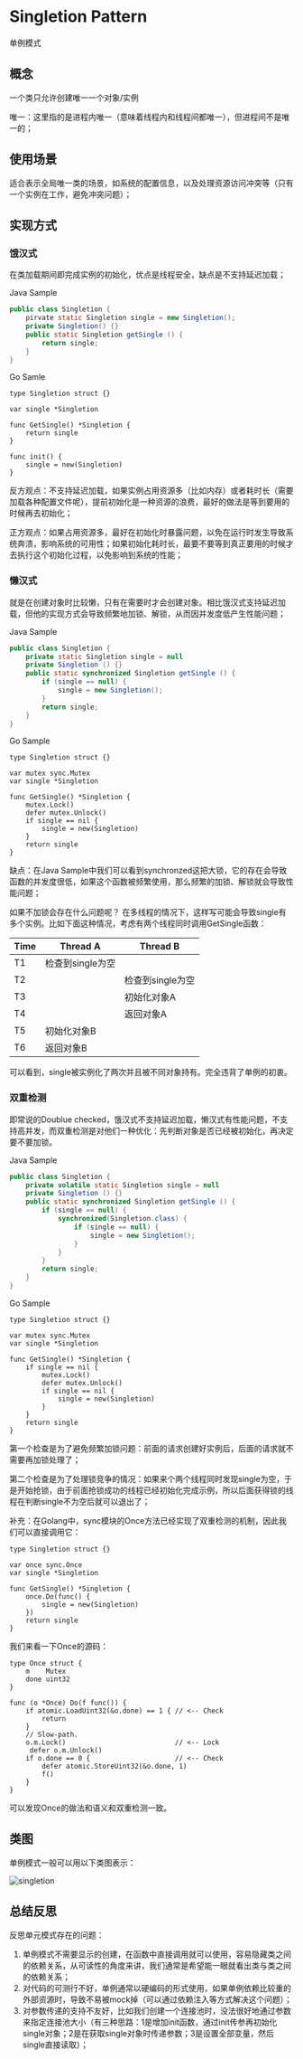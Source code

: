 # Singletion Pattern
单例模式

## 概念
一个类只允许创建唯一一个对象/实例

唯一：这里指的是进程内唯一（意味着线程内和线程间都唯一），但进程间不是唯一的；

## 使用场景
适合表示全局唯一类的场景，如系统的配置信息，以及处理资源访问冲突等（只有一个实例在工作，避免冲突问题）；

## 实现方式

### 饿汉式
在类加载期间即完成实例的初始化，优点是线程安全，缺点是不支持延迟加载；

Java Sample
```java
public class Singletion {
    pirvate static Singletion single = new Singletion();
    private Singletion() {}
    public static Singletion getSingle () {
        return single;
    }
}
```

Go Samle
```golang
type Singletion struct {}

var single *Singletion

func GetSingle() *Singletion {
    return single
}

func init() {
    single = new(Singletion)
}
```

反方观点：不支持延迟加载，如果实例占用资源多（比如内存）或者耗时长（需要加载各种配置文件呢），提前初始化是一种资源的浪费，最好的做法是等到要用的时候再去初始化；

正方观点：如果占用资源多，最好在初始化时暴露问题，以免在运行时发生导致系统奔溃，影响系统的可用性；如果初始化耗时长，最要不要等到真正要用的时候才去执行这个初始化过程，以免影响到系统的性能；

### 懒汉式
就是在创建对象时比较懒，只有在需要时才会创建对象。相比饿汉式支持延迟加载，但他的实现方式会导致频繁地加锁、解锁，从而因并发度低产生性能问题；

Java Sample
```java
public class Singletion {
    private static Singletion single = null
    private Singletion () {}
    public static synchronized Singletion getSingle () {
        if (single == null) {
            single = new Singletion();
        }
        return single;
    }
}
```

Go Sample
```golang
type Singletion struct {}

var mutex sync.Mutex
var single *Singletion

func GetSingle() *Singletion {
    mutex.Lock() 
    defer mutex.Unlock()
    if single == nil {
        single = new(Singletion)
    }
    return single
}
```

缺点：在Java Sample中我们可以看到synchronzed这把大锁，它的存在会导致函数的并发度很低，如果这个函数被频繁使用，那么频繁的加锁、解锁就会导致性能问题；

如果不加锁会存在什么问题呢？
在多线程的情况下，这样写可能会导致single有多个实例。比如下面这种情况，考虑有两个线程同时调用GetSingle函数：

| Time | Thread A | Thread B |
| - | - | - |
| T1 | 检查到single为空||
| T2 | | 检查到single为空 |
| T3 | | 初始化对象A |
| T4 | | 返回对象A |
| T5 | 初始化对象B | |
| T6 |  返回对象B | |

可以看到，single被实例化了两次并且被不同对象持有。完全违背了单例的初衷。

### 双重检测
即常说的Doublue checked，饿汉式不支持延迟加载，懒汉式有性能问题，不支持高并发，而双重检测是对他们一种优化：先判断对象是否已经被初始化，再决定要不要加锁。

Java Sample
```java
public class Singletion {
    private volatile static Singletion single = null
    private Singletion () {}
    public static synchronized Singletion getSingle () {
        if (single == null) {
            synchronized(Singletion.class) {
                if (single == null) {
                    single = new Singletion();
                }
            }
        }
        return single;
    }
}
```

Go Sample
```golang
type Singletion struct {}

var mutex sync.Mutex
var single *Singletion

func GetSingle() *Singletion {
    if single == nil {
        mutex.Lock() 
        defer mutex.Unlock()
        if single == nil {
            single = new(Singletion)
        }    
    }
    return single
}
```

第一个检查是为了避免频繁加锁问题：前面的请求创建好实例后，后面的请求就不需要再加锁处理了；

第二个检查是为了处理锁竞争的情况：如果来个两个线程同时发现single为空，于是开始抢锁，由于前面抢锁成功的线程已经初始化完成示例，所以后面获得锁的线程在判断single不为空后就可以退出了；

补充：在Golang中，sync模块的Once方法已经实现了双重检测的机制，因此我们可以直接调用它：

```goalng
type Singletion struct {}

var once sync.Once
var single *Singletion

func GetSingle() *Singletion {
    once.Do(func() {
        single = new(Singletion)
    })
    return single
}
```

我们来看一下Once的源码：
```golang
type Once struct {
    m    Mutex
    done uint32
}

func (o *Once) Do(f func()) {
    if atomic.LoadUint32(&o.done) == 1 { // <-- Check
        return
    }
    // Slow-path.
    o.m.Lock()                           // <-- Lock
     defer o.m.Unlock()
    if o.done == 0 {                     // <-- Check
        defer atomic.StoreUint32(&o.done, 1)
        f()
    }
}
```
可以发现Once的做法和语义和双重检测一致。

## 类图
单例模式一般可以用以下类图表示：

![singletion](singletion.png)

## 总结反思
反思单元模式存在的问题：
1. 单例模式不需要显示的创建，在函数中直接调用就可以使用，容易隐藏类之间的依赖关系，从可读性的角度来讲，我们通常是希望能一眼就看出类与类之间的依赖关系；
2. 对代码的可测行不好，单例通常以硬编码的形式使用，如果单例依赖比较重的外部资源时，导致不易被mock掉（可以通过依赖注入等方式解决这个问题）；
3. 对参数传递的支持不友好，比如我们创建一个连接池时，没法很好地通过参数来指定连接池大小（有三种思路：1是增加init函数，通过init传参再初始化single对象；2是在获取single对象时传递参数；3是设置全部变量，然后single直接读取）；
